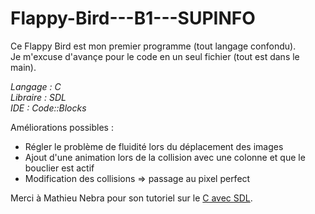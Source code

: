 Flappy-Bird---B1---SUPINFO
==========================

Ce Flappy Bird est mon premier programme (tout langage confondu).  
Je m'excuse d'avançe pour le code en un seul fichier (tout est dans le main).

_Langage : C_  
_Libraire : SDL_  
_IDE : Code::Blocks_

Améliorations possibles :

- Régler le problème de fluidité lors du déplacement des images
- Ajout d'une animation lors de la collision avec une colonne et que le bouclier est actif
- Modification des collisions => passage au  pixel perfect

Merci à Mathieu Nebra pour son tutoriel sur le [C avec SDL](http://bit.ly/1w9eP4D).
